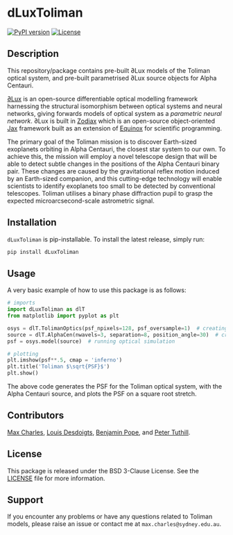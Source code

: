 # dLuxToliman

[![PyPI version](https://badge.fury.io/py/dLuxToliman.svg)](https://badge.fury.io/py/dLuxToliman)
[![License](https://img.shields.io/badge/license-BSD%203--Clause-blue.svg)](LICENSE)

## Description
This repository/package contains pre-built ∂Lux models of the Toliman optical system, and pre-built parametrised ∂Lux source objects for Alpha Centauri.

[∂Lux](https://louisdesdoigts.github.io/dLux/) is an open-source differentiable optical modelling framework harnessing the structural isomorphism between optical systems and neural networks, giving forwards models of optical system as a _parametric neural network_.
∂Lux is built in [Zodiax](https://github.com/LouisDesdoigts/zodiax) which is an open-source object-oriented [Jax](https://github.com/google/jax) framework built as an extension of [Equinox](https://github.com/patrick-kidger/equinox) for scientific programming.

The primary goal of the Toliman mission is to discover Earth-sized exoplanets orbiting in Alpha Centauri, the closest star system to our own.
To achieve this, the mission will employ a novel telescope design that will be able to detect subtle changes in the positions of the Alpha Centauri binary pair.
These changes are caused by the gravitational reflex motion induced by an Earth-sized companion, and this cutting-edge technology will enable scientists to identify exoplanets too small to be detected by conventional telescopes.
Toliman utilises a binary phase diffraction pupil to grasp the expected microarcsecond-scale astrometric signal.

## Installation

`dLuxToliman` is pip-installable. To install the latest release, simply run:

```bash
pip install dLuxToliman
```

## Usage

A very basic example of how to use this package is as follows:

```python
# imports
import dLuxToliman as dlT
from matplotlib import pyplot as plt

osys = dlT.TolimanOptics(psf_npixels=128, psf_oversample=1)  # creating Toliman optical system
source = dlT.AlphaCen(nwavels=3, separation=8, position_angle=30)  # creating Alpha Centauri source
psf = osys.model(source)  # running optical simulation

# plotting
plt.imshow(psf**.5, cmap = 'inferno')
plt.title('Toliman $\sqrt{PSF}$')
plt.show()
```

The above code generates the PSF for the Toliman optical system, with the Alpha Centauri source, and plots the PSF on a square root stretch.

## Contributors
[Max Charles](https://github.com/maxecharles), [Louis Desdoigts](https://github.com/LouisDesdoigts), [Benjamin Pope](https://github.com/benjaminpope), and [Peter Tuthill](https://github.com/ptuthill).

## License

This package is released under the BSD 3-Clause License. See the [LICENSE](LICENSE) file for more information.

## Support

If you encounter any problems or have any questions related to Toliman models, please raise an issue or contact me at `max.charles@sydney.edu.au`.
